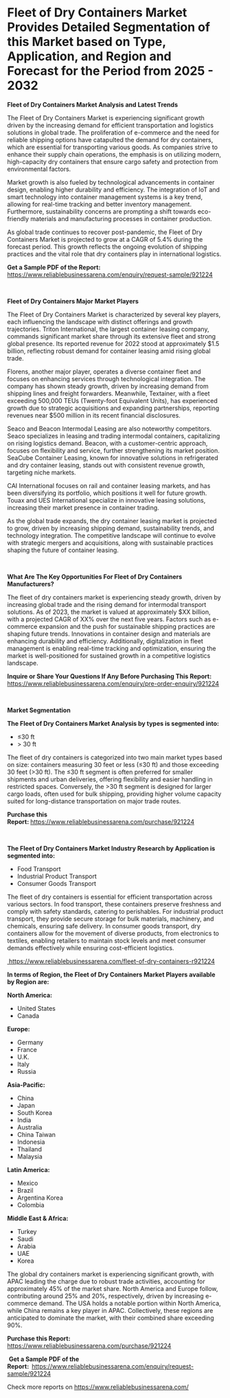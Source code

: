 <p><h1>Fleet of Dry Containers Market Provides Detailed Segmentation of this Market based on Type, Application, and Region and Forecast for the Period from 2025 - 2032</h1></p><p><strong>Fleet of Dry Containers Market Analysis and Latest Trends</strong></p>
<p><p>The Fleet of Dry Containers Market is experiencing significant growth driven by the increasing demand for efficient transportation and logistics solutions in global trade. The proliferation of e-commerce and the need for reliable shipping options have catapulted the demand for dry containers, which are essential for transporting various goods. As companies strive to enhance their supply chain operations, the emphasis is on utilizing modern, high-capacity dry containers that ensure cargo safety and protection from environmental factors.</p><p>Market growth is also fueled by technological advancements in container design, enabling higher durability and efficiency. The integration of IoT and smart technology into container management systems is a key trend, allowing for real-time tracking and better inventory management. Furthermore, sustainability concerns are prompting a shift towards eco-friendly materials and manufacturing processes in container production.</p><p>As global trade continues to recover post-pandemic, the Fleet of Dry Containers Market is projected to grow at a CAGR of 5.4% during the forecast period. This growth reflects the ongoing evolution of shipping practices and the vital role that dry containers play in international logistics.</p></p>
<p><strong>Get a Sample PDF of the Report:&nbsp;</strong> <a href="https://www.reliablebusinessarena.com/enquiry/request-sample/921224?utm_campaign=3254&utm_medium=2&utm_source=Github&utm_content=ia&utm_term=07032025&utm_id=fleet-of-dry-containers">https://www.reliablebusinessarena.com/enquiry/request-sample/921224</a></p>
<p>&nbsp;</p>
<p><strong>Fleet of Dry Containers Major Market Players</strong></p>
<p><p>The Fleet of Dry Containers Market is characterized by several key players, each influencing the landscape with distinct offerings and growth trajectories. Triton International, the largest container leasing company, commands significant market share through its extensive fleet and strong global presence. Its reported revenue for 2022 stood at approximately $1.5 billion, reflecting robust demand for container leasing amid rising global trade.</p><p>Florens, another major player, operates a diverse container fleet and focuses on enhancing services through technological integration. The company has shown steady growth, driven by increasing demand from shipping lines and freight forwarders. Meanwhile, Textainer, with a fleet exceeding 500,000 TEUs (Twenty-foot Equivalent Units), has experienced growth due to strategic acquisitions and expanding partnerships, reporting revenues near $500 million in its recent financial disclosures.</p><p>Seaco and Beacon Intermodal Leasing are also noteworthy competitors. Seaco specializes in leasing and trading intermodal containers, capitalizing on rising logistics demand. Beacon, with a customer-centric approach, focuses on flexibility and service, further strengthening its market position. SeaCube Container Leasing, known for innovative solutions in refrigerated and dry container leasing, stands out with consistent revenue growth, targeting niche markets.</p><p>CAI International focuses on rail and container leasing markets, and has been diversifying its portfolio, which positions it well for future growth. Touax and UES International specialize in innovative leasing solutions, increasing their market presence in container trading.</p><p>As the global trade expands, the dry container leasing market is projected to grow, driven by increasing shipping demand, sustainability trends, and technology integration. The competitive landscape will continue to evolve with strategic mergers and acquisitions, along with sustainable practices shaping the future of container leasing.</p></p>
<p>&nbsp;</p>
<p><strong>What Are The Key Opportunities For Fleet of Dry Containers Manufacturers?</strong></p>
<p><p>The fleet of dry containers market is experiencing steady growth, driven by increasing global trade and the rising demand for intermodal transport solutions. As of 2023, the market is valued at approximately $XX billion, with a projected CAGR of XX% over the next five years. Factors such as e-commerce expansion and the push for sustainable shipping practices are shaping future trends. Innovations in container design and materials are enhancing durability and efficiency. Additionally, digitalization in fleet management is enabling real-time tracking and optimization, ensuring the market is well-positioned for sustained growth in a competitive logistics landscape.</p></p>
<p><strong>Inquire or Share Your Questions If Any Before Purchasing This Report:</strong> <a href="https://www.reliablebusinessarena.com/enquiry/pre-order-enquiry/921224?utm_campaign=3254&utm_medium=2&utm_source=Github&utm_content=ia&utm_term=07032025&utm_id=fleet-of-dry-containers">https://www.reliablebusinessarena.com/enquiry/pre-order-enquiry/921224</a></p>
<p>&nbsp;</p>
<p><strong>Market Segmentation</strong></p>
<p><strong>The Fleet of Dry Containers Market Analysis by types is segmented into:</strong></p>
<p><ul><li>≤30 ft</li><li>> 30 ft</li></ul></p>
<p><p>The fleet of dry containers is categorized into two main market types based on size: containers measuring 30 feet or less (≤30 ft) and those exceeding 30 feet (>30 ft). The ≤30 ft segment is often preferred for smaller shipments and urban deliveries, offering flexibility and easier handling in restricted spaces. Conversely, the >30 ft segment is designed for larger cargo loads, often used for bulk shipping, providing higher volume capacity suited for long-distance transportation on major trade routes.</p></p>
<p><strong>Purchase this Report:&nbsp;</strong><a href="https://www.reliablebusinessarena.com/purchase/921224?utm_campaign=3254&utm_medium=2&utm_source=Github&utm_content=ia&utm_term=07032025&utm_id=fleet-of-dry-containers">https://www.reliablebusinessarena.com/purchase/921224</a></p>
<p>&nbsp;</p>
<p><strong>The Fleet of Dry Containers Market Industry Research by Application is segmented into:</strong></p>
<p><ul><li>Food Transport</li><li>Industrial Product Transport</li><li>Consumer Goods Transport</li></ul></p>
<p><p>The fleet of dry containers is essential for efficient transportation across various sectors. In food transport, these containers preserve freshness and comply with safety standards, catering to perishables. For industrial product transport, they provide secure storage for bulk materials, machinery, and chemicals, ensuring safe delivery. In consumer goods transport, dry containers allow for the movement of diverse products, from electronics to textiles, enabling retailers to maintain stock levels and meet consumer demands effectively while ensuring cost-efficient logistics.</p></p>
<p><a href="https://www.reliablebusinessarena.com/fleet-of-dry-containers-r921224?utm_campaign=3254&utm_medium=2&utm_source=Github&utm_content=ia&utm_term=07032025&utm_id=fleet-of-dry-containers">&nbsp;https://www.reliablebusinessarena.com/fleet-of-dry-containers-r921224</a></p>
<p><strong>In terms of Region, the Fleet of Dry Containers Market Players available by Region are:</strong></p>
<p>
    <p> <strong> North America: </strong>
        <ul>
            <li>United States</li>
            <li>Canada</li>
        </ul>
        </p> 
    <p> <strong> Europe: </strong>
        <ul>
            <li>Germany</li>
            <li>France</li>
            <li>U.K.</li>
            <li>Italy</li>
            <li>Russia</li>
        </ul>
        </p> 
    <p> <strong> Asia-Pacific: </strong>
        <ul>
            <li>China</li>
            <li>Japan</li>
            <li>South Korea</li>
            <li>India</li>
            <li>Australia</li>
            <li>China Taiwan</li>
            <li>Indonesia</li>
            <li>Thailand</li>
            <li>Malaysia</li>
        </ul>
        </p> 
    <p> <strong> Latin America: </strong>
        <ul>
            <li>Mexico</li>
            <li>Brazil</li>
            <li>Argentina Korea</li>
            <li>Colombia</li>
        </ul>
        </p> 
    <p> <strong> Middle East & Africa: </strong>
        <ul>
            <li>Turkey</li>
            <li>Saudi</li>
            <li>Arabia</li>
            <li>UAE</li>
            <li>Korea</li>
        </ul>
    </p>
    </p>
<p><p>The global dry containers market is experiencing significant growth, with APAC leading the charge due to robust trade activities, accounting for approximately 45% of the market share. North America and Europe follow, contributing around 25% and 20%, respectively, driven by increasing e-commerce demand. The USA holds a notable portion within North America, while China remains a key player in APAC. Collectively, these regions are anticipated to dominate the market, with their combined share exceeding 90%.</p></p>
<p><strong>Purchase this Report: </strong><a href="https://www.reliablebusinessarena.com/purchase/921224?utm_campaign=3254&utm_medium=2&utm_source=Github&utm_content=ia&utm_term=07032025&utm_id=fleet-of-dry-containers">https://www.reliablebusinessarena.com/purchase/921224</a></p>
<p>&nbsp;<strong>Get a Sample PDF of the Report:&nbsp;&nbsp;</strong><a href="https://www.reliablebusinessarena.com/enquiry/request-sample/921224?utm_campaign=3254&utm_medium=2&utm_source=Github&utm_content=ia&utm_term=07032025&utm_id=fleet-of-dry-containers">https://www.reliablebusinessarena.com/enquiry/request-sample/921224</a></p>
<p><strong></strong></p>
<p>Check more reports on <a href="https://www.reliablebusinessarena.com/?utm_campaign=3254&utm_medium=2&utm_source=Github&utm_content=ia&utm_term=07032025&utm_id=fleet-of-dry-containers">https://www.reliablebusinessarena.com/</a></p>